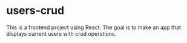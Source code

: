 # users-crud
This is a frontend project using React. The goal is to make an app that displays current users with crud operations.  
